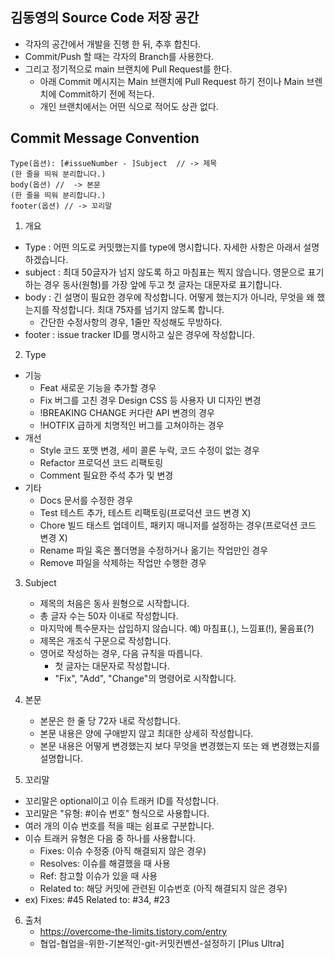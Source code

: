 ## 김동영의 Source Code 저장 공간
- 각자의 공간에서 개발을 진행 한 뒤, 추후 합친다.
- Commit/Push 할 때는 각자의 Branch를 사용한다. 
- 그리고 정기적으로 main 브랜치에 Pull Request를 한다.
    - 아래 Commit 메시지는 Main 브랜치에 Pull Request 하기 전이나 Main 브렌치에 Commit하기 전에 적는다.
    - 개인 브랜치에서는 어떤 식으로 적어도 상관 없다.

## Commit Message Convention
```text
Type(옵션): [#issueNumber - ]Subject  // -> 제목
(한 줄을 띄워 분리합니다.)
body(옵션) //  -> 본문 
(한 줄을 띄워 분리합니다.)
footer(옵션) // -> 꼬리말
```

1. 개요
- Type : 어떤 의도로 커밋했는지를 type에 명시합니다. 자세한 사항은 아래서 설명하겠습니다.
- subject : 최대 50글자가 넘지 않도록 하고 마침표는 찍지 않습니다. 영문으로 표기하는 경우 동사(원형)를 가장 앞에 두고 첫 글자는 대문자로 표기합니다. 
- body : 긴 설명이 필요한 경우에 작성합니다. 어떻게 했는지가 아니라, 무엇을 왜 했는지를 작성합니다. 최대 75자를 넘기지 않도록 합니다. 
    - 간단한 수정사항의 경우, 1줄만 작성해도 무방하다.
- footer : issue tracker ID를 명시하고 싶은 경우에 작성합니다.

2. Type
- 기능
    - Feat 새로운 기능을 추가할 경우
    - Fix 버그를 고친 경우 Design CSS 등 사용자 UI 디자인 변경 
    - !BREAKING CHANGE 커다란 API 변경의 경우 
    - !HOTFIX 급하게 치명적인 버그를 고쳐야하는 경우 
- 개선 
    - Style 코드 포맷 변경, 세미 콜론 누락, 코드 수정이 없는 경우 
    - Refactor 프로덕션 코드 리팩토링 
    - Comment 필요한 주석 추가 및 변경 
- 기타
    - Docs 문서를 수정한 경우 
    - Test 테스트 추가, 테스트 리팩토링(프로덕션 코드 변경 X) 
    - Chore 빌드 태스트 업데이트, 패키지 매니저를 설정하는 경우(프로덕션 코드 변경 X) 
    - Rename 파일 혹은 폴더명을 수정하거나 옮기는 작업만인 경우 
    - Remove 파일을 삭제하는 작업만 수행한 경우

3. Subject
    - 제목의 처음은 동사 원형으로 시작합니다.
    - 총 글자 수는 50자 이내로 작성합니다.
    - 마지막에 특수문자는 삽입하지 않습니다. 예) 마침표(.), 느낌표(!), 물음표(?)
    - 제목은 개조식 구문으로 작성합니다.
    - 영어로 작성하는 경우, 다음 규칙을 따릅니다.
        - 첫 글자는 대문자로 작성합니다.
        - "Fix", "Add", "Change"의 명령어로 시작합니다.
4. 본문
    - 본문은 한 줄 당 72자 내로 작성합니다.
    - 본문 내용은 양에 구애받지 않고 최대한 상세히 작성합니다.
    - 본문 내용은 어떻게 변경했는지 보다 무엇을 변경했는지 또는 왜 변경했는지를 설명합니다.

5. 꼬리말
- 꼬리말은 optional이고 이슈 트래커 ID를 작성합니다.
- 꼬리말은 "유형: #이슈 번호" 형식으로 사용합니다.
- 여러 개의 이슈 번호를 적을 때는 쉼표로 구분합니다.
- 이슈 트래커 유형은 다음 중 하나를 사용합니다.
    - Fixes: 이슈 수정중 (아직 해결되지 않은 경우)
    - Resolves: 이슈를 해결했을 때 사용
    - Ref: 참고할 이슈가 있을 때 사용
    - Related to: 해당 커밋에 관련된 이슈번호 (아직 해결되지 않은 경우)
- ex) Fixes: #45 Related to: #34, #23

6. 출처
    - https://overcome-the-limits.tistory.com/entry
    - 협업-협업을-위한-기본적인-git-커밋컨벤션-설정하기 [Plus Ultra]